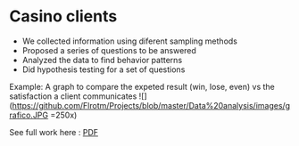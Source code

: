 # Casino clients
 - We collected information using diferent sampling methods
 - Proposed a series of questions to be answered 
 - Analyzed the data to find behavior patterns 
 - Did hypothesis testing for a set of questions

Example:
A graph to compare the expeted result (win, lose, even) vs the satisfaction a client communicates
![](https://github.com/Flrotm/Projects/blob/master/Data%20analysis/images/grafico.JPG =250x)



See full work here : [PDF](Casino.pdf)
